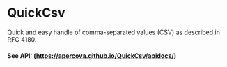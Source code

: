 # QuickCsv
Quick and easy handle of comma-separated values (CSV) as described in RFC 4180.  
  
#### See API:  (https://apercova.github.io/QuickCsv/apidocs/)
